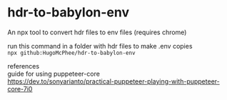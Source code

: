 # hdr-to-babylon-env

An npx tool to convert hdr files to env files (requires chrome)

run this command in a folder with hdr files to make .env copies  
`npx github:HugoMcPhee/hdr-to-babylon-env`

references  
guide for using puppeteer-core  
https://dev.to/sonyarianto/practical-puppeteer-playing-with-puppeteer-core-7i0
